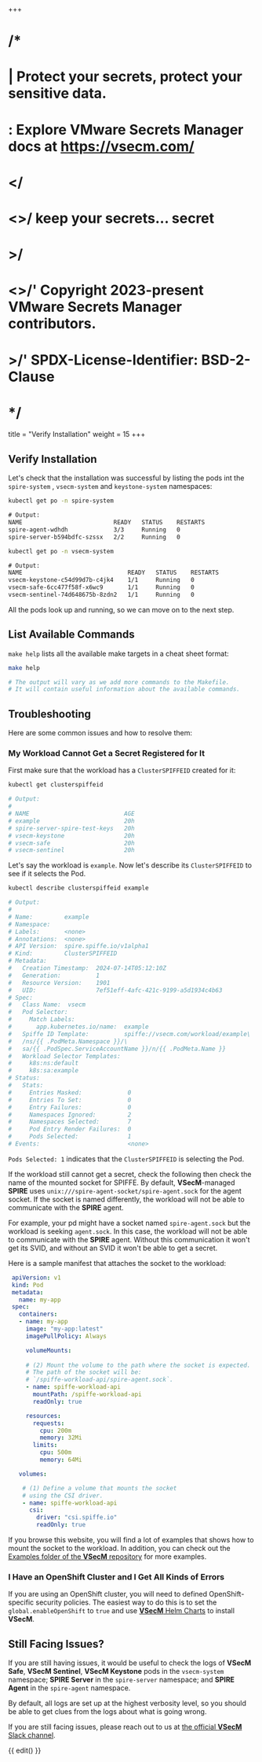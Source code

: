 +++
# /*
# |    Protect your secrets, protect your sensitive data.
# :    Explore VMware Secrets Manager docs at https://vsecm.com/
# </
# <>/  keep your secrets... secret
# >/
# <>/' Copyright 2023-present VMware Secrets Manager contributors.
# >/'  SPDX-License-Identifier: BSD-2-Clause
# */

title = "Verify Installation"
weight = 15
+++

## Verify Installation

Let's check that the installation was successful by listing the pods int
the `spire-system` , `vsecm-system` and `keystone-system` namespaces:

```bash
kubectl get po -n spire-system
```

```txt
# Output:
NAME                          READY   STATUS    RESTARTS      
spire-agent-wdhdh             3/3     Running   0             
spire-server-b594bdfc-szssx   2/2     Running   0             
```

```bash
kubectl get po -n vsecm-system
```

```txt
# Output:
NAME                              READY   STATUS    RESTARTS
vsecm-keystone-c54d99d7b-c4jk4    1/1     Running   0          
vsecm-safe-6cc477f58f-x6wc9       1/1     Running   0          
vsecm-sentinel-74d648675b-8zdn2   1/1     Running   0                   
```

All the pods look up and running, so we can move on to the next step.

## List Available Commands

`make help` lists all the available make targets in a cheat sheet format:

```bash
make help

# The output will vary as we add more commands to the Makefile.
# It will contain useful information about the available commands.
```

## Troubleshooting

Here are some common issues and how to resolve them:

### My Workload Cannot Get a Secret Registered for It

First make sure that the workload has a `ClusterSPIFFEID` created for it:

```bash
kubectl get clusterspiffeid

# Output:
#
# NAME                           AGE
# example                        20h
# spire-server-spire-test-keys   20h
# vsecm-keystone                 20h
# vsecm-safe                     20h
# vsecm-sentinel                 20h
```

Let's say the workload is `example`. Now let's describe its `ClusterSPIFFEID`
to see if it selects the Pod.

```bash
kubectl describe clusterspiffeid example

# Output:
#
# Name:         example
# Namespace:    
# Labels:       <none>
# Annotations:  <none>
# API Version:  spire.spiffe.io/v1alpha1
# Kind:         ClusterSPIFFEID
# Metadata:
#   Creation Timestamp:  2024-07-14T05:12:10Z
#   Generation:          1
#   Resource Version:    1901
#   UID:                 7ef51eff-4afc-421c-9199-a5d1934c4b63
# Spec:
#   Class Name:  vsecm
#   Pod Selector:
#     Match Labels:
#       app.kubernetes.io/name:  example
#   Spiffe ID Template:          spiffe://vsecm.com/workload/example\
#   /ns/{{ .PodMeta.Namespace }}/\
#   sa/{{ .PodSpec.ServiceAccountName }}/n/{{ .PodMeta.Name }}
#   Workload Selector Templates:
#     k8s:ns:default
#     k8s:sa:example
# Status:
#   Stats:
#     Entries Masked:             0
#     Entries To Set:             0
#     Entry Failures:             0
#     Namespaces Ignored:         2
#     Namespaces Selected:        7
#     Pod Entry Render Failures:  0
#     Pods Selected:              1
# Events:                         <none>
```

`Pods Selected: 1` indicates that the `ClusterSPIFFEID` is selecting the Pod.

If the workload still cannot get a secret, check the following then check the
name of the mounted socket for SPIFFE. By default, **VSecM**-managed **SPIRE**
uses `unix:///spire-agent-socket/spire-agent.sock` for the agent socket. If the
socket is named differently, the workload will not be able to communicate with
the **SPIRE** agent.

For example, your pd might have a socket named `spire-agent.sock` but the
workload is seeking `agent.sock`. In this case, the workload will not be able to
communicate with the **SPIRE** agent. Without this communication it won't get
its SVID, and without an SVID it won't be able to get a secret.

Here is a sample manifest that attaches the socket to the workload:

```yaml
 apiVersion: v1
 kind: Pod
 metadata:
   name: my-app
 spec:
   containers:
   - name: my-app
     image: "my-app:latest"
     imagePullPolicy: Always

     volumeMounts:
     
     # (2) Mount the volume to the path where the socket is expected.
     # The path of the socket will be:
     # `/spiffe-workload-api/spire-agent.sock`.
     - name: spiffe-workload-api
       mountPath: /spiffe-workload-api
       readOnly: true

     resources:
       requests:
         cpu: 200m
         memory: 32Mi
       limits:
         cpu: 500m
         memory: 64Mi

   volumes:

    # (1) Define a volume that mounts the socket
    # using the CSI driver.
    - name: spiffe-workload-api
      csi:
        driver: "csi.spiffe.io"
        readOnly: true
```

If you browse this website, you will find a lot of examples that shows
how to mount the socket to the workload. In addition, you can check out 
the [Examples folder of the **VSecM** repository][examples] for more examples.

[examples]: https://github.com/vmware-tanzu/secrets-manager/tree/main/examples

### I Have an OpenShift Cluster and I Get All Kinds of Errors

If you are using an OpenShift cluster, you will need to defined
OpenShift-specific security policies. The easiest way to do this is to 
set the `global.enableOpenShift` to `true` and use [**VSecM** Helm 
Charts][helm-charts] to install **VSecM**.

[helm-charts]: https://artifacthub.io/packages/helm/vsecm/vsecm

## Still Facing Issues?

If you are still having issues, it would be useful to check the logs of
**VSecM Safe**, **VSecM Sentinel**, **VSecM Keystone** pods in the `vsecm-system`
namespace; **SPIRE Server** in the `spire-server` namespace; and **SPIRE Agent**
in the `spire-agent` namespace.

By default, all logs are set up at the highest verbosity level, so you should
be able to get clues from the logs about what is going wrong.

If you are still facing issues, please reach out to us at
[the official **VSecM** Slack channel][slack].

[slack]: https://join.slack.com/t/a-101-103-105-s/shared_invite/zt-287dbddk7-GCX495NK~FwO3bh_DAMAtQ

{{ edit() }}
